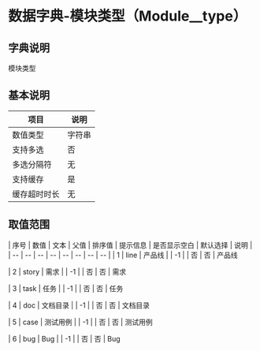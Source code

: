 # 数据字典-模块类型（Module__type）
## 字典说明
模块类型

## 基本说明
| 项目 | 说明 |
| -- | -- |
| 数值类型 | 字符串 |
| 支持多选 | 否 |
| 多选分隔符 | 无 |
| 支持缓存 | 是 |
| 缓存超时时长 | 无 |

## 取值范围
| 序号 | 数值 | 文本 | 父值 | 排序值 | 提示信息 | 是否显示空白 | 默认选择 | 说明 |
| -- | -- | -- | -- | -- | -- | -- | -- |
| 1 | line | 产品线 |  | -1 |  | 否 | 否 | 产品线

| 2 | story | 需求 |  | -1 |  | 否 | 否 | 需求

| 3 | task | 任务 |  | -1 |  | 否 | 否 | 任务

| 4 | doc | 文档目录 |  | -1 |  | 否 | 否 | 文档目录

| 5 | case | 测试用例 |  | -1 |  | 否 | 否 | 测试用例

| 6 | bug | Bug |  | -1 |  | 否 | 否 | Bug



